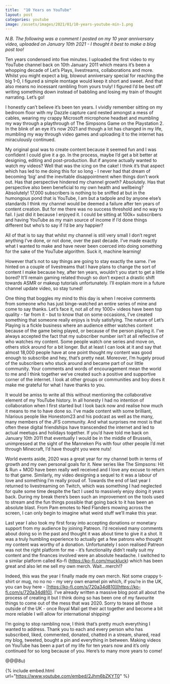 ```yaml
---
title:  "10 Years on YouTube"
layout: post
categories: youtube
image: /assets/images/2021/01/10-years-youtube-min-1.png
---
```


_N.B. The following was a comment I posted on my 10 year anniversary video, uploaded on January 10th 2021 - I thought it best to make a blog post too!_

Ten years condensed into five minutes. I uploaded the first video to my YouTube channel back on 10th January 2011 which means it’s been a whopping decade of Let’s Plays, livestreams, collaborations and more. Whilst you might expect a big, blowout anniversary special for reaching the big 1-0, I figured a simple montage would keep it short and sweet. And that also means no incessant rambling from yours truly! I figured I’d be best off writing something down instead of babbling and losing my train of thought narrating. Let’s go!

<!-- readmore -->

I honestly can’t believe it’s been ten years. I vividly remember sitting on my bedroom floor with my Dazzle capture card nested amongst a mess of cables, wearing my crappy Microsoft microphone headset and mumbling my way through a playthrough of The Simpsons Game on the Playstation 2. In the blink of an eye it’s now 2021 and though a lot has changed in my life, mumbling my way through video games and uploading it to the internet has miraculously continued.

My original goal was to create content because it seemed fun and I was confident I could give it a go. In the process, maybe I’d get a bit better at designing, editing and post-production. But if anyone actually wanted to watch my videos? Well that was the icing on the cake! I think it’s that aspect which has led to me doing this for so long - I never had that dream of becoming ‘big’ and the inevitable disappointment when things don’t work out. Has that perspective hindered my channel growth? Absolutely. Has that perspective also been beneficial to my own health and wellbeing? Absolutely! 17,000 subscribers is nothing to be sniffed at but in the humongous pond that is YouTube, I am but a tadpole and by anyone else’s standards I think my channel would be deemed a failure after ten years of content creation. But for me there was no success threshold and no way to fail. I just did it because I enjoyed it. I could be sitting at 100k+ subscribers and having YouTube as my main source of income if I’d done things different but who’s to say if I’d be any happier?

All of that is to say that whilst my channel is still very small I don’t regret anything I’ve done, or not done, over the past decade. I’ve made exactly what I wanted to make and have never been coerced into doing something for the sake of the YouTube algorithm. Suck it, machine learning!

However that’s not to say things are going to stay exactly the same. I’ve hinted on a couple of livestreams that I have plans to change the sort of content I make because hey, after ten years, wouldn’t you start to get a little bored? It’ll remain gaming related though so don’t expect a drastic shift towards ASMR or makeup tutorials unfortunately. I’ll explain more in a future channel update video, so stay tuned!

One thing that boggles my mind to this day is when I receive comments from someone who has just binge-watched an entire series of mine and come to say thanks. Let’s face it, not all of my 1000+ videos have been top quality - far from it - but to know that on some occasions, I’ve created something that someone really enjoys is truly satisfying. The nature of Let’s Playing is a fickle business where an audience either watches content because of the game being played, or because of the person playing it. I’ve always accepted the fact that my subscriber number isn’t at all reflective of who watches my content. Some people watch one series and move on, others stick around for a bit longer. But at least I can look at it and say that almost 18,000 people have at one point thought my content was good enough to subscribe and hey, that’s pretty neat. Moreover, I’m hugely proud of the subscribers who stuck around and became part of our little community. Your comments and words of encouragement mean the world to me and I think together we’ve created such a positive and supportive corner of the internet. I look at other groups or communities and boy does it make me grateful for what I have thanks to you.

It would be amiss to write all this without mentioning the collaborative element of my YouTube history. In all honesty I had no intention of collaboration when I first started but I look back now and realise how much it means to me to have done so. I’ve made content with some brilliant, hilarious people like Honestom23 and his podcast as well as the many, many members of the JFS community. And what surprises me most is that often these digital friendships have transcended the internet and led to actual meetups and holidays together. If you’d have told me back on January 10th 2011 that eventually I would be in the middle of Brussels, unimpressed at the sight of the Manneken Pis with four other people I’d met through Minecraft, I’d have thought you were nuts!

World events aside, 2020 was a great year for my channel both in terms of growth and my own personal goals for it. New series like The Simpsons: Hit & Run + MOD have been really well received and I love any excuse to return to that game. Similarly, my video designing a sequel to it was a labour of love and something I’m really proud of. Towards the end of last year I returned to livestreaming on Twitch, which was something I had neglected for quite some time despite the fact I used to massively enjoy doing it years back. During my break there’s been such an improvement on the tools used to stream and the fun things possible that going back to it has been an absolute blast. From Pam emotes to Ned Flanders mowing across the screen, I can only begin to imagine what weird stuff we’ll make this year.

Last year I also took my first foray into accepting donations or monetary support from my audience by joining Patreon. I’d received many comments about doing so in the past and thought it was about time to give it a shot. It was a truly humbling experience to actually get a few patrons who thought my content was worthy of a donation. Unfortunately I soon realised Patreon was not the right platform for me - it’s functionality didn’t really suit my content and the finances involved were an absolute headache. I switched to a similar platform called Ko-fi (https://ko-fi.com/muckluck) which has been great and also let me sell my own merch. Wait...merch!?

Indeed, this was the year I finally made my own merch. Not some crappy t-shirt or mug, no no no - my very own enamel pin which, if you’re in the UK, you can buy here - [https://ko-fi.com/s/720a34d810](https://ko-fi.com/s/720a34d810). I’ve already written a massive blog post all about the process of creating it but I think doing so has been one of my favourite things to come out of the mess that was 2020. Sorry to tease all those outside of the UK - once Royal Mail get their act together and become a bit more reliable I will allow for international shipping!

I’m going to stop rambling now, I think that’s pretty much everything I wanted to address. Thank you to each and every person who has subscribed, liked, commented, donated, chatted in a stream, shared, read my blog, tweeted, bought a pin and everything in between. Making videos on YouTube has been a part of my life for ten years now and it’s only continued for so long because of you. Here’s to many more years to come!

@@@8u)

{% include embed.html url="https://www.youtube.com/embed/2Jhm6bZKYT0" %}
